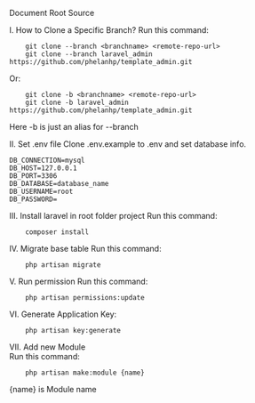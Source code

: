 Document Root Source

I. How to Clone a Specific Branch?
   Run this command:
    
        git clone --branch <branchname> <remote-repo-url>
        git clone --branch laravel_admin https://github.com/phelanhp/template_admin.git
       
   Or:
    
        git clone -b <branchname> <remote-repo-url>
        git clone -b laravel_admin https://github.com/phelanhp/template_admin.git
     
   Here -b is just an alias for --branch
    
II. Set .env file
    Clone .env.example to .env and set database info.
    
    DB_CONNECTION=mysql
    DB_HOST=127.0.0.1
    DB_PORT=3306
    DB_DATABASE=database_name
    DB_USERNAME=root
    DB_PASSWORD=
    
III. Install laravel in root folder project
    Run this command:
    
        composer install
        
IV. Migrate base table
    Run this command:
                       
        php artisan migrate
        
V. Run permission
    Run this command:
     
        php artisan permissions:update

VI. Generate Application Key:

        php artisan key:generate

VII. Add new Module                  
    Run this command:
    
        php artisan make:module {name}
   
   {name} is Module name            
